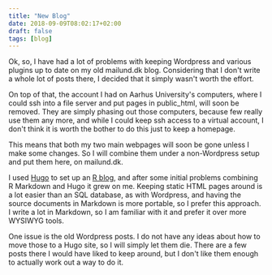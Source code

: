 ```yaml
---
title: "New Blog"
date: 2018-09-09T08:02:17+02:00
draft: false
tags: [blog]
---
```


Ok, so, I have had a lot of problems with keeping Wordpress and various plugins up to date on my old mailund.dk blog. Considering that I don't write a whole lot of posts there, I decided that it simply wasn't worth the effort.

On top of that, the account I had on Aarhus University's computers, where I could ssh into a file server and put pages in public_html, will soon be removed. They are simply phasing out those computers, because few really use them any more, and while I could keep ssh access to a virtual account, I don't think it is worth the bother to do this just to keep a homepage.

This means that both my two main webpages will soon be gone unless I make some changes. So I will combine them under a non-Wordpress setup and put them here, on mailund.dk.

I used [Hugo](https://gohugo.io/) to set up an [R blog](https://mailund.github.io/r-programmer-blog/), and after some initial problems combining R Markdown and Hugo it grew on me. Keeping static HTML pages around is a lot easier than an SQL database, as with Wordpress, and having the source documents in Markdown is more portable, so I prefer this approach. I write a lot in Markdown, so I am familiar with it and prefer it over more WYSIWYG tools.

One issue is the old Wordpress posts. I do not have any ideas about how to move those to a Hugo site, so I will simply let them die. There are a few posts there I would have liked to keep around, but I don't like them enough to actually work out a way to do it.
